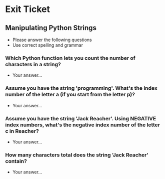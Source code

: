
# Exit Ticket

## Manipulating Python Strings

- Please answer the following questions 
- Use correct spelling and grammar

### Which Python function lets you count the number of characters in a string?
- Your answer...


### Assume you have the string 'programming'.  What's the index number of the letter a (if you start from the letter p)?
- Your answer...


### Assume you have the string 'Jack Reacher'.  Using NEGATIVE index numbers, what's the negative index number of the letter c in Reacher?
- Your answer...


### How many characters total does the string 'Jack Reacher' contain?
- Your answer...



